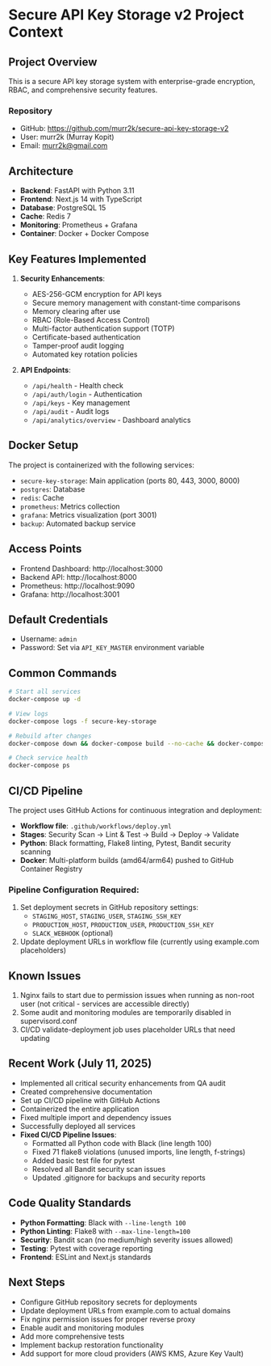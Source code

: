 # Secure API Key Storage v2 Project Context

## Project Overview
This is a secure API key storage system with enterprise-grade encryption, RBAC, and comprehensive security features.

### Repository
- GitHub: https://github.com/murr2k/secure-api-key-storage-v2
- User: murr2k (Murray Kopit)
- Email: murr2k@gmail.com

## Architecture
- **Backend**: FastAPI with Python 3.11
- **Frontend**: Next.js 14 with TypeScript
- **Database**: PostgreSQL 15 
- **Cache**: Redis 7
- **Monitoring**: Prometheus + Grafana
- **Container**: Docker + Docker Compose

## Key Features Implemented
1. **Security Enhancements**:
   - AES-256-GCM encryption for API keys
   - Secure memory management with constant-time comparisons
   - Memory clearing after use
   - RBAC (Role-Based Access Control)
   - Multi-factor authentication support (TOTP)
   - Certificate-based authentication
   - Tamper-proof audit logging
   - Automated key rotation policies

2. **API Endpoints**:
   - `/api/health` - Health check
   - `/api/auth/login` - Authentication
   - `/api/keys` - Key management
   - `/api/audit` - Audit logs
   - `/api/analytics/overview` - Dashboard analytics

## Docker Setup
The project is containerized with the following services:
- `secure-key-storage`: Main application (ports 80, 443, 3000, 8000)
- `postgres`: Database
- `redis`: Cache
- `prometheus`: Metrics collection
- `grafana`: Metrics visualization (port 3001)
- `backup`: Automated backup service

## Access Points
- Frontend Dashboard: http://localhost:3000
- Backend API: http://localhost:8000
- Prometheus: http://localhost:9090
- Grafana: http://localhost:3001

## Default Credentials
- Username: `admin`
- Password: Set via `API_KEY_MASTER` environment variable

## Common Commands
```bash
# Start all services
docker-compose up -d

# View logs
docker-compose logs -f secure-key-storage

# Rebuild after changes
docker-compose down && docker-compose build --no-cache && docker-compose up -d

# Check service health
docker-compose ps
```

## CI/CD Pipeline
The project uses GitHub Actions for continuous integration and deployment:
- **Workflow file**: `.github/workflows/deploy.yml`
- **Stages**: Security Scan → Lint & Test → Build → Deploy → Validate
- **Python**: Black formatting, Flake8 linting, Pytest, Bandit security scanning
- **Docker**: Multi-platform builds (amd64/arm64) pushed to GitHub Container Registry

### Pipeline Configuration Required:
1. Set deployment secrets in GitHub repository settings:
   - `STAGING_HOST`, `STAGING_USER`, `STAGING_SSH_KEY`
   - `PRODUCTION_HOST`, `PRODUCTION_USER`, `PRODUCTION_SSH_KEY`
   - `SLACK_WEBHOOK` (optional)
2. Update deployment URLs in workflow file (currently using example.com placeholders)

## Known Issues
1. Nginx fails to start due to permission issues when running as non-root user (not critical - services are accessible directly)
2. Some audit and monitoring modules are temporarily disabled in supervisord.conf
3. CI/CD validate-deployment job uses placeholder URLs that need updating

## Recent Work (July 11, 2025)
- Implemented all critical security enhancements from QA audit
- Created comprehensive documentation
- Set up CI/CD pipeline with GitHub Actions
- Containerized the entire application
- Fixed multiple import and dependency issues
- Successfully deployed all services
- **Fixed CI/CD Pipeline Issues**:
  - Formatted all Python code with Black (line length 100)
  - Fixed 71 flake8 violations (unused imports, line length, f-strings)
  - Added basic test file for pytest
  - Resolved all Bandit security scan issues
  - Updated .gitignore for backups and security reports

## Code Quality Standards
- **Python Formatting**: Black with `--line-length 100`
- **Python Linting**: Flake8 with `--max-line-length=100`
- **Security**: Bandit scan (no medium/high severity issues allowed)
- **Testing**: Pytest with coverage reporting
- **Frontend**: ESLint and Next.js standards

## Next Steps
- Configure GitHub repository secrets for deployments
- Update deployment URLs from example.com to actual domains
- Fix nginx permission issues for proper reverse proxy
- Enable audit and monitoring modules
- Add more comprehensive tests
- Implement backup restoration functionality
- Add support for more cloud providers (AWS KMS, Azure Key Vault)